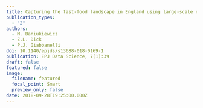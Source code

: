 ```yaml
---
title: Capturing the fast-food landscape in England using large-scale network analysis
publication_types:
  - "2"
authors:
  - M. Baniukiewicz
  - Z.L. Dick
  - P.J. Giabbanelli
doi: 10.1140/epjds/s13688-018-0169-1
publication: EPJ Data Science, 7(1):39
draft: false
featured: false
image:
  filename: featured
  focal_point: Smart
  preview_only: false
date: 2018-09-28T19:25:00.000Z
---
```

